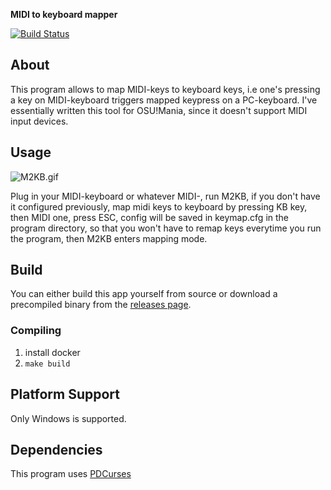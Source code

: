 **MIDI to keyboard mapper**

[![Build Status](https://travis-ci.com/k5md/M2KB.svg?branch=master)](https://travis-ci.com/k5md/M2KB)

## About
This program allows to map MIDI-keys to keyboard keys, i.e one's pressing a key on MIDI-keyboard triggers mapped keypress on a PC-keyboard. I've essentially written this tool for OSU!Mania, since it doesn't support MIDI input devices.

## Usage
![M2KB.gif](https://s3.gifyu.com/images/M2KB.gif)

Plug in your MIDI-keyboard or whatever MIDI-, run M2KB, if you don't have it configured previously, map midi keys to keyboard by pressing KB key, then MIDI one, press ESC, config will be saved in keymap.cfg in the program directory, so that you won't have to remap keys everytime you run the program, then M2KB enters mapping mode.

## Build
You can either build this app yourself from source or download a precompiled binary from the [releases page](https://github.com/k5md/M2KB/releases).

### Compiling
1. install docker
2. `make build`

## Platform Support
Only Windows is supported.

## Dependencies
This program uses [PDCurses](https://pdcurses.org/)